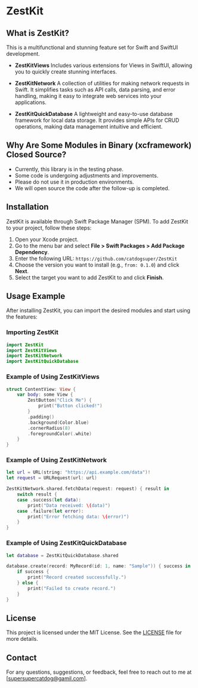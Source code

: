 
# ZestKit

## What is ZestKit?

This is a multifunctional and stunning feature set for Swift and SwiftUI development.

- **ZestKitViews**
  Includes various extensions for Views in SwiftUI, allowing you to quickly create stunning interfaces.

- **ZestKitNetwork**
  A collection of utilities for making network requests in Swift. It simplifies tasks such as API calls, data parsing, and error handling, making it easy to integrate web services into your applications.

- **ZestKitQuickDatabase**
  A lightweight and easy-to-use database framework for local data storage. It provides simple APIs for CRUD operations, making data management intuitive and efficient.
                                                        
## Why Are Some Modules in Binary (xcframework) Closed Source?

- Currently, this library is in the testing phase.
- Some code is undergoing adjustments and improvements.
- Please do not use it in production environments.
- We will open source the code after the follow-up is completed.

## Installation

ZestKit is available through Swift Package Manager (SPM). To add ZestKit to your project, follow these steps:

1. Open your Xcode project.
2. Go to the menu bar and select **File > Swift Packages > Add Package Dependency**.
3. Enter the following URL: `https://github.com/catdogsuper/ZestKit`
4. Choose the version you want to install (e.g., `from: 0.1.0`) and click **Next**.
5. Select the target you want to add ZestKit to and click **Finish**.

## Usage Example

After installing ZestKit, you can import the desired modules and start using the features:

### Importing ZestKit

```swift
import ZestKit
import ZestKitViews
import ZestKitNetwork
import ZestKitQuickDatabase
```

### Example of Using ZestKitViews

```swift
struct ContentView: View {
    var body: some View {
        ZestButton("Click Me") {
            print("Button clicked!")
        }
        .padding()
        .background(Color.blue)
        .cornerRadius(8)
        .foregroundColor(.white)
    }
}
```

### Example of Using ZestKitNetwork

```swift
let url = URL(string: "https://api.example.com/data")!
let request = URLRequest(url: url)

ZestKitNetwork.shared.fetchData(request: request) { result in
    switch result {
    case .success(let data):
        print("Data received: \(data)")
    case .failure(let error):
        print("Error fetching data: \(error)")
    }
}
```

### Example of Using ZestKitQuickDatabase

```swift
let database = ZestKitQuickDatabase.shared

database.create(record: MyRecord(id: 1, name: "Sample")) { success in
    if success {
        print("Record created successfully.")
    } else {
        print("Failed to create record.")
    }
}
```

## License

This project is licensed under the MIT License. See the [LICENSE](LICENSE) file for more details.

## Contact

For any questions, suggestions, or feedback, feel free to reach out to me at [supersupercatdog@gamil.com].
